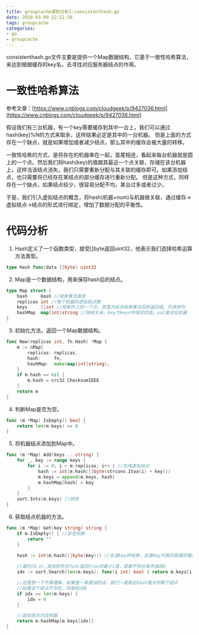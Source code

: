 ```yaml
---
title: groupcache源码分析1:consistenthash.go
date: 2020-03-09 22:21:58
tags: groupcache
categories: 
- go
- groupcache
---
```


consistenthash.go文件主要是提供一个Map数据结构，它基于一致性哈希算法，来达到根据缓存的key名，去寻找对应服务器结点的作用。

<!-- more -->

# 一致性哈希算法
参考文章：[https://www.cnblogs.com/cloudgeek/p/9427036.html](https://www.cnblogs.com/cloudgeek/p/9427036.html)

假设我们有三台机器，有一个key需要缓存到其中一台上，我们可以通过hash(key)%N的方式来取余，这样结果必定是其中的一台机器。
但是上面的方式存在一个缺点，就是如果增加或者减少结点，那么其中的缓存会被大量的转移。

一致性哈希的方式，是将存在的机器串在一起，首尾相连，看起来每台机器就是圆上的一个点。然后我们将hash(key)的值跟其最近一个点关联，存储在该台机器上，这样当该结点消失，我们只需要重新分配与其关联的缓存即可。如果添加结点，也只需要将已经存在某结点的部分缓存进行重新分配。
但是这种方式，同样存在一个缺点，如果结点较少，很容易分配不均，某台过多或者过少。

于是，我们引入虚拟结点的概念，将hash(机器+num)与机器做关联，通过缓存->虚拟结点->结点的形式进行绑定，增加了数据分配的平衡性。

# 代码分析
1. Hash定义了一个函数类型，接受[]byte返回uint32，他表示我们选择哈希运算方法类型。
``` go
type Hash func(data []byte) uint32
```
2. Map是一个数据结构，用来保存hash后的结点。
``` go
type Map struct {
	hash     Hash //哈希算法类型
	replicas int //每个机器的虚拟结点数
	keys     []int //哈希环上的一个点，其值为结点哈希算法后的返回值，升序排列
	hashMap  map[int]string //映射关系，key为keys中保存的值，val是对应机器
}
```
3. 初始化方法，返回一个Map数据结构。
``` go
func New(replicas int, fn Hash) *Map {
	m := &Map{
		replicas: replicas,
		hash:     fn,
		hashMap:  make(map[int]string),
	}
	if m.hash == nil {
		m.hash = crc32.ChecksumIEEE
	}
	return m
}
```
4. 判断Map是否为空。
``` go
func (m *Map) IsEmpty() bool {
	return len(m.keys) == 0
}
```
5. 将机器结点添加到Map中。
``` go
func (m *Map) Add(keys ...string) {
	for _, key := range keys {
		for i := 0; i < m.replicas; i++ { //生成虚拟结点
			hash := int(m.hash([]byte(strconv.Itoa(i) + key)))
			m.keys = append(m.keys, hash)
			m.hashMap[hash] = key
		}
	}
	sort.Ints(m.keys) //排序
}
```
6. 获取结点机器的方法。
``` go
func (m *Map) Get(key string) string {
	if m.IsEmpty() { //非空判断
		return ""
	}

	hash := int(m.hash([]byte(key))) //生成key的哈希，这里key代表的是缓存数据的key
    
    //遍历[0,n),查找到符合func返回true的最小i值，若都不符合条件返回n
	idx := sort.Search(len(m.keys), func(i int) bool { return m.keys[i] >= hash })

    //这里想一下不难理解，如果是一条直线的话，我们一直取比hash值大的那个结点
    //如果这个结点不存在，则取结点0
	if idx == len(m.keys) {
		idx = 0
	}

    //返会结点对应机器
	return m.hashMap[m.keys[idx]]
}
```